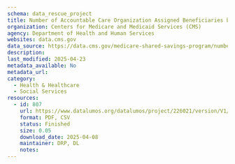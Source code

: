 ```yaml
---
schema: data_rescue_project 
title: Number of Accountable Care Organization Assigned Beneficiaries by County
organization: Centers for Medicare and Medicaid Services (CMS)
agency: Department of Health and Human Services
websites: data.cms.gov
data_source: https://data.cms.gov/medicare-shared-savings-program/number-of-accountable-care-organization-assigned-beneficiaries-by-county
description: 
last_modified: 2025-04-23
metadata_available: No
metadata_url: 
category:
  - Health & Healthcare 
  - Social Services 
resources:
  - id: 807
    url: https://www.datalumos.org/datalumos/project/226021/version/V1/view
    format: PDF, CSV
    status: Finished
    size: 0.05
    download_date: 2025-04-08
    maintainer: DRP, DL
    notes: 
---
```

